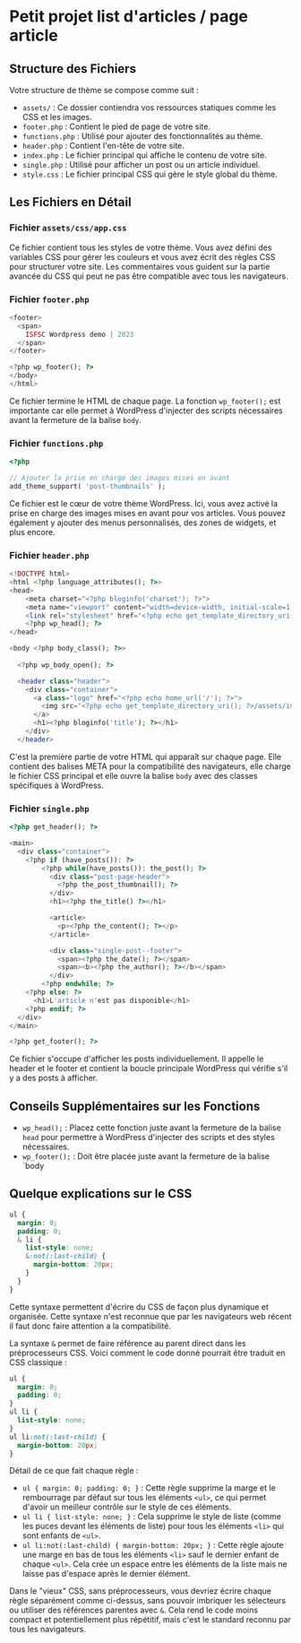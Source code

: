 # Petit projet list d'articles / page article

## Structure des Fichiers

Votre structure de thème se compose comme suit :

- `assets/` : Ce dossier contiendra vos ressources statiques comme les CSS et les images.
- `footer.php` : Contient le pied de page de votre site.
- `functions.php` : Utilisé pour ajouter des fonctionnalités au thème.
- `header.php` : Contient l'en-tête de votre site.
- `index.php` : Le fichier principal qui affiche le contenu de votre site.
- `single.php` : Utilisé pour afficher un post ou un article individuel.
- `style.css` : Le fichier principal CSS qui gère le style global du thème.

## Les Fichiers en Détail

### Fichier `assets/css/app.css`

Ce fichier contient tous les styles de votre thème. Vous avez défini des variables CSS pour gérer les couleurs et vous avez écrit des règles CSS pour structurer votre site. Les commentaires vous guident sur la partie avancée du CSS qui peut ne pas être compatible avec tous les navigateurs.

### Fichier `footer.php`

```php
<footer>
  <span>
    ISFSC Wordpress demo | 2023
  </span>
</footer>

<?php wp_footer(); ?>
</body>
</html>
```

Ce fichier termine le HTML de chaque page. La fonction `wp_footer();` est importante car elle permet à WordPress d'injecter des scripts nécessaires avant la fermeture de la balise `body`.

### Fichier `functions.php`

```php
<?php

// Ajouter la prise en charge des images mises en avant
add_theme_support( 'post-thumbnails' );
```

Ce fichier est le cœur de votre thème WordPress. Ici, vous avez activé la prise en charge des images mises en avant pour vos articles. Vous pouvez également y ajouter des menus personnalisés, des zones de widgets, et plus encore.

### Fichier `header.php`

```php
<!DOCTYPE html>
<html <?php language_attributes(); ?>>
<head>
    <meta charset="<?php bloginfo('charset'); ?>">
    <meta name="viewport" content="width=device-width, initial-scale=1, shrink-to-fit=no"/>
    <link rel="stylesheet" href="<?php echo get_template_directory_uri(); ?>/assets/css/app.css"> 
    <?php wp_head(); ?>
</head>

<body <?php body_class(); ?>>
    
  <?php wp_body_open(); ?>

  <header class="header">
    <div class="container">
      <a class="logo" href="<?php echo home_url('/'); ?>">
        <img src="<?php echo get_template_directory_uri(); ?>/assets/img/logo.png" alt="Brand logo | <?php bloginfo('title'); ?>">
      </a>
      <h1><?php bloginfo('title'); ?></h1>
    </div>
  </header>
```

C'est la première partie de votre HTML qui apparaît sur chaque page. Elle contient des balises META pour la compatibilité des navigateurs, elle charge le fichier CSS principal et elle ouvre la balise `body` avec des classes spécifiques à WordPress.

### Fichier `single.php`

```php
<?php get_header(); ?>

<main>
  <div class="container">
    <?php if (have_posts()): ?>
        <?php while(have_posts()): the_post(); ?>
          <div class="post-page-header">
            <?php the_post_thumbnail(); ?>
          </div>
          <h1><?php the_title() ?></h1>

          <article>
            <p><?php the_content(); ?></p>
          </article>

          <div class="single-post--footer">
            <span><?php the_date(); ?></span>
            <span><b><?php the_author(); ?></b></span>
          </div>
        <?php endwhile; ?>
    <?php else: ?>
      <h1>L'article n'est pas disponible</h1>
    <?php endif; ?>
  </div>
</main>

<?php get_footer(); ?>
```

Ce fichier s'occupe d'afficher les posts individuellement. Il appelle le header et le footer et contient la boucle principale WordPress qui vérifie s'il y a des posts à afficher.

## Conseils Supplémentaires sur les Fonctions

- `wp_head();` : Placez cette fonction juste avant la fermeture de la balise `head` pour permettre à WordPress d'injecter des scripts et des styles nécessaires.
- `wp_footer();` : Doit être placée juste avant la fermeture de la balise `body

## Quelque explications sur le CSS

```css
ul {
  margin: 0;
  padding: 0;
  & li {
    list-style: none;
    &:not(:last-child) {
      margin-bottom: 20px;
    }
  }
}
```

Cette syntaxe permettent d'écrire du CSS de façon plus dynamique et organisée. Cette syntaxe n'est reconnue que par les navigateurs web récent il faut donc faire attention a la compatibilité.

La syntaxe `&` permet de faire référence au parent direct dans les préprocesseurs CSS. Voici comment le code donné pourrait être traduit en CSS classique :

```css
ul {
  margin: 0;
  padding: 0;
}
ul li {
  list-style: none;
}
ul li:not(:last-child) {
  margin-bottom: 20px;
}
```

Détail de ce que fait chaque règle :

- `ul { margin: 0; padding: 0; }` : Cette règle supprime la marge et le rembourrage par défaut sur tous les éléments `<ul>`, ce qui permet d'avoir un meilleur contrôle sur le style de ces éléments.
- `ul li { list-style: none; }` : Cela supprime le style de liste (comme les puces devant les éléments de liste) pour tous les éléments `<li>` qui sont enfants de `<ul>`.
- `ul li:not(:last-child) { margin-bottom: 20px; }` : Cette règle ajoute une marge en bas de tous les éléments `<li>` sauf le dernier enfant de chaque `<ul>`. Cela crée un espace entre les éléments de la liste mais ne laisse pas d'espace après le dernier élément.

Dans le "vieux" CSS, sans préprocesseurs, vous devriez écrire chaque règle séparément comme ci-dessus, sans pouvoir imbriquer les sélecteurs ou utiliser des références parentes avec `&`. Cela rend le code moins compact et potentiellement plus répétitif, mais c'est le standard reconnu par tous les navigateurs.
